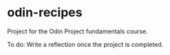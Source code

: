 # odin-recipes
Project for the Odin Project fundamentals course.

To do: Write a reflection once the project is completed.